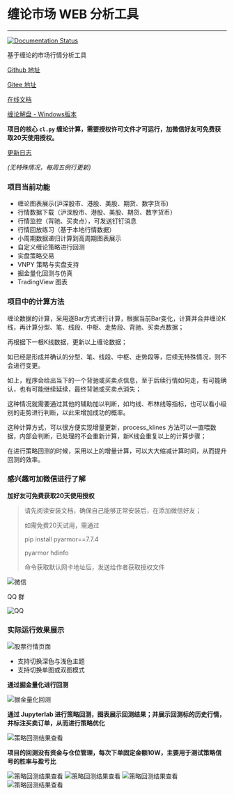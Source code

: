 # 缠论市场 WEB 分析工具

---

[![Documentation Status](https://readthedocs.org/projects/chanlun-pro/badge/?version=latest)](https://chanlun-pro.readthedocs.io/zh_CN/latest/?badge=latest)

基于缠论的市场行情分析工具

[Github 地址](https://github.com/yijixiuxin/chanlun-pro)

[Gitee 地址](https://gitee.com/wang-student/chanlun-pro)

[在线文档](https://chanlun-pro.readthedocs.io/)

[缠论解盘 - Windows版本](https://chanlun-pro.readthedocs.io/WINDOWS_VERSION/)

**项目的核心 `cl.py` 缠论计算，需要授权许可文件才可运行，加微信好友可免费获取20天使用授权。**

[更新日志](https://chanlun-pro.readthedocs.io/UPDATE/)

_(无特殊情况，每周五例行更新)_

### 项目当前功能

* 缠论图表展示(沪深股市、港股、美股、期货、数字货币)
* 行情数据下载（沪深股市、港股、美股、期货、数字货币）
* 行情监控（背驰、买卖点），可发送钉钉消息
* 行情回放练习（基于本地行情数据）
* 小周期数据递归计算到高周期图表展示
* 自定义缠论策略进行回测
* 实盘策略交易
* VNPY 策略与实盘支持
* 掘金量化回测与仿真
* TradingView 图表

### 项目中的计算方法

缠论数据的计算，采用逐Bar方式进行计算，根据当前Bar变化，计算并合并缠论K线，再计算分型、笔、线段、中枢、走势段、背驰、买卖点数据；

再根据下一根K线数据，更新以上缠论数据；

如已经是形成并确认的分型、笔、线段、中枢、走势段等，后续无特殊情况，则不会进行变更。

如上，程序会给出当下的一个背驰或买卖点信息，至于后续行情如何走，有可能确认，也有可能继续延续，最终背驰或买卖点消失；

这种情况就需要通过其他的辅助加以判断，如均线、布林线等指标，也可以看小级别的走势进行判断，以此来增加成功的概率。

这种计算方式，可以很方便实现增量更新，process_klines 方法可以一直喂数据，内部会判断，已处理的不会重新计算，新K线会重复以上的计算步骤；

在进行策略回测的时候，采用以上的增量计算，可以大大缩减计算时间，从而提升回测的效率。

### 感兴趣可加微信进行了解

**加好友可免费获取20天使用授权**

> 请先阅读安装文档，确保自己能够正常安装后，在添加微信好友；
>
> 如需免费20天试用，需通过
>
> pip install pyarmor==7.7.4
>
> pyarmor hdinfo
>
> 命令获取默认网卡地址后，发送给作者获取授权文件

![微信](cookbook/docs/img/wx.jpg)

QQ 群

![QQ](cookbook/docs/img/qq.png)

### 实际运行效果展示

![股票行情页面](cookbook/docs/img/stock.png)

* 支持切换深色与浅色主题
* 支持切换单图或双图模式

**通过掘金量化进行回测**

![掘金量化回测](cookbook/docs/img/my_quant_backtest.png)

**通过 Jupyterlab 进行策略回测，图表展示回测结果；并展示回测标的历史行情，并标注买卖订单，从而进行策略优化**

![策略回测结果查看](cookbook/docs/img/back_test_1.png)

**项目的回测没有资金与仓位管理，每次下单固定金额10W，主要用于测试策略信号的胜率与盈亏比**

![策略回测结果查看](cookbook/docs/img/back_test_2.png)
![策略回测结果查看](cookbook/docs/img/back_test_3.png)
![策略回测结果查看](cookbook/docs/img/back_test_4.png)
![策略回测结果查看](cookbook/docs/img/back_test_5.png)

